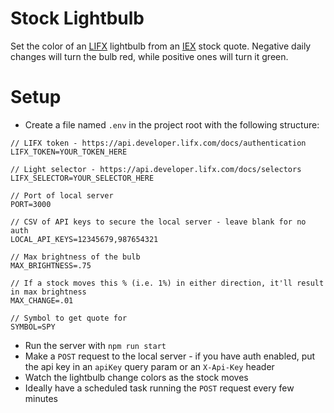 # Stock Lightbulb

Set the color of an [LIFX](https://api.developer.lifx.com/) lightbulb from an [IEX](https://iextrading.com/developer/) stock quote. Negative daily changes will turn the bulb red, while positive ones will turn it green.

# Setup

* Create a file named `.env` in the project root with the following structure:

```
// LIFX token - https://api.developer.lifx.com/docs/authentication
LIFX_TOKEN=YOUR_TOKEN_HERE

// Light selector - https://api.developer.lifx.com/docs/selectors
LIFX_SELECTOR=YOUR_SELECTOR_HERE

// Port of local server
PORT=3000

// CSV of API keys to secure the local server - leave blank for no auth
LOCAL_API_KEYS=12345679,987654321

// Max brightness of the bulb
MAX_BRIGHTNESS=.75

// If a stock moves this % (i.e. 1%) in either direction, it'll result in max brightness
MAX_CHANGE=.01

// Symbol to get quote for
SYMBOL=SPY
```

* Run the server with `npm run start`
* Make a `POST` request to the local server - if you have auth enabled, put the api key in an `apiKey` query param or an `X-Api-Key` header
* Watch the lightbulb change colors as the stock moves
* Ideally have a scheduled task running the `POST` request every few minutes

